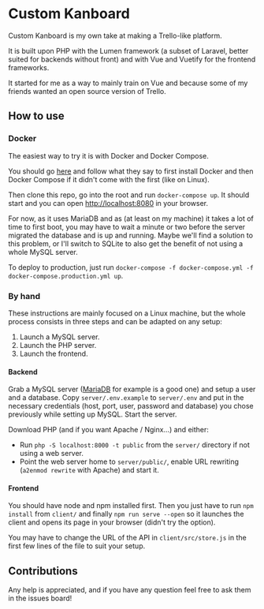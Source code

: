# Custom Kanboard
Custom Kanboard is my own take at making a Trello-like platform.

It is built upon PHP with the Lumen framework (a subset of Laravel, better suited for backends without front) and with Vue and Vuetify for the frontend frameworks.

It started for me as a way to mainly train on Vue and because some of my friends wanted an open source version of Trello.

## How to use

### Docker
The easiest way to try it is with Docker and Docker Compose.

You should go [here](https://docs.docker.com/compose/install/) and follow what they say to first install Docker and then Docker Compose if it didn't come with the first (like on Linux).

Then clone this repo, go into the root and run `docker-compose up`. It should start and you can open [http://localhost:8080](http://localhost:8080) in your browser.

For now, as it uses MariaDB and as (at least on my machine) it takes a lot of time to first boot, you may have to wait a minute or two before the server migrated the database and is up and running. Maybe we'll find a solution to this problem, or I'll switch to SQLite to also get the benefit of not using a whole MySQL server.

To deploy to production, just run `docker-compose -f docker-compose.yml -f docker-compose.production.yml up`.

### By hand
These instructions are mainly focused on a Linux machine, but the whole process consists in three steps and can be adapted on any setup:

1. Launch a MySQL server.
2. Launch the PHP server.
3. Launch the frontend.

#### Backend
Grab a MySQL server ([MariaDB](https://mariadb.org/) for example is a good one) and setup a user and a database. Copy `server/.env.example` to `server/.env` and put in the necessary credentials (host, port, user, password and database) you chose previously while setting up MySQL. Start the server.

Download PHP (and if you want Apache / Nginx...) and either:

- Run `php -S localhost:8000 -t public` from the `server/` directory if not using a web server.
- Point the web server home to `server/public/`, enable URL rewriting (`a2enmod rewrite` with Apache) and start it.

#### Frontend
You should have node and npm installed first. Then you just have to run `npm install` from `client/` and finally `npm run serve --open` so it launches the client and opens its page in your browser (didn't try the option).

You may have to change the URL of the API in `client/src/store.js` in the first few lines of the file to suit your setup.

## Contributions

Any help is appreciated, and if you have any question feel free to ask them in the issues board!
